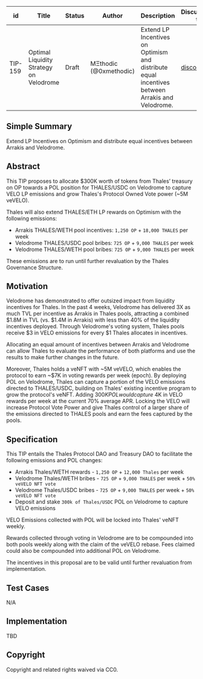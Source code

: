 | id    | Title | Status      | Author  | Description | Discussions to | Created    |
| ----- | ----- | ----------- | ------- | ----------- | -------------- | ---------- |
| TIP-159 | Optimal Liquidity Strategy on Velodrome | Draft | MΞthodic (@0xmethodic) | Extend LP Incentives on Optimism and distribute equal incentives between Arrakis and Velodrome. | [discord](https://discord.gg/thales) | 2023-08-01 |

## Simple Summary

Extend LP Incentives on Optimism and distribute equal incentives between Arrakis and Velodrome.

## Abstract

This TIP proposes to allocate $300K worth of tokens from Thales’ treasury on OP towards a POL position for THALES/USDC on  Velodrome to capture VELO LP emissions and grow Thales's Protocol Owned Vote power (~5M veVELO).

Thales will also extend THALES/ETH LP rewards on Optimism with the following emissions:
- Arrakis THALES/WETH pool incentives: `1,250 OP` + `18,000 THALES` per week
- Velodrome THALES/USDC pool bribes: `725 OP` + `9,000 THALES` per week
- Velodrome THALES/WETH pool bribes: `725 OP` + `9,000 THALES` per week

These emissions are to run until further revaluation by the Thales Governance Structure.

## Motivation

Velodrome has demonstrated to offer outsized impact from liquidity incentives for Thales. In the past 4 weeks, Velodrome has delivered 3X as much TVL per incentive as Arrakis in Thales pools, attracting a combined $1.8M in TVL (vs. $1.4M in Arrakis) with less than 40% of the liquidity incentives deployed. Through Velodrome's voting system, Thales pools receive $3 in VELO emissions for every $1 Thales allocates in incentives. 

Allocating an equal amount of  incentives between Arrakis and Velodrome can allow Thales to evaluate the performance of both platforms and use the results to make further changes in the future.

Moreover, Thales holds a veNFT with ~5M veVELO, which enables the protocol to earn ~$7K in voting rewards per week (epoch). By deploying POL on Velodrome, Thales can capture a portion of the VELO emissions directed to THALES/USDC, building on Thales' existing incentive program to grow the protocol's veNFT. Adding $300K POL would capture ~$4K in VELO rewards per week at the current 70% average APR.  Locking the VELO will increase Protocol Vote Power and give Thales control of a larger share of the emissions directed to THALES pools and earn the fees captured by the pools.

## Specification

This TIP entails the Thales Protocol DAO and Treasury DAO to facilitate the following emissions and POL changes:
- Arrakis Thales/WETH rewards - `1,250 OP` + `12,000 Thales` per week
- Velodrome Thales/WETH bribes - `725 OP` + `9,000 THALES` per week + `50% veVELO NFT vote`
- Velodrome Thales/USDC bribes - `725 OP` + `9,000 THALES` per week + `50% veVELO NFT vote`
- Deposit and stake `300k of Thales/USDC` POL on Velodrome to capture VELO emissions

VELO Emissions collected with POL will be locked into Thales' veNFT weekly. 

Rewards collected through voting in Velodrome are to be compounded into both pools weekly along with the claim of the veVELO rebase. Fees claimed could also be compounded into additional POL on Velodrome.

The incentives in this proposal are to be valid until further revaluation from implementation.

## Test Cases

N/A

## Implementation

TBD

## Copyright

Copyright and related rights waived via CC0.
